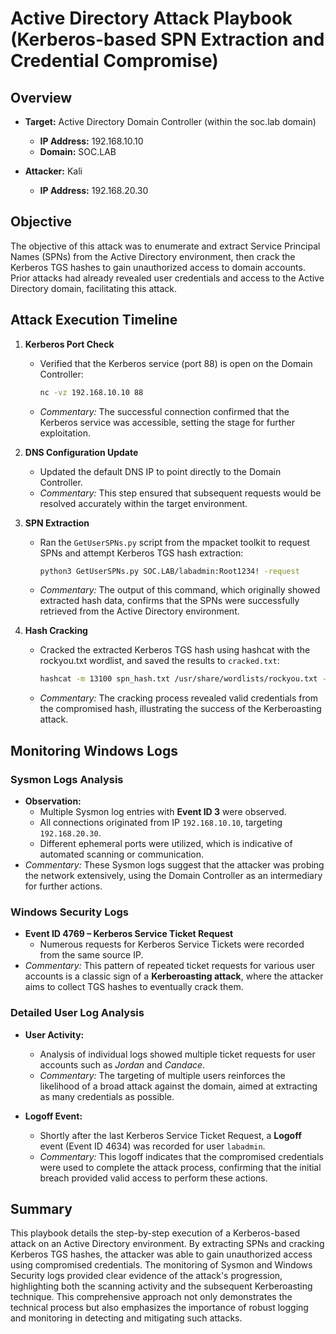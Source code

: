 # Active Directory Attack Playbook (Kerberos-based SPN Extraction and Credential Compromise)

## Overview

- **Target:** Active Directory Domain Controller (within the soc.lab domain)
  - **IP Address:** 192.168.10.10
  - **Domain:** SOC.LAB

- **Attacker:** Kali
  - **IP Address:** 192.168.20.30

## Objective

The objective of this attack was to enumerate and extract Service Principal Names (SPNs) from the Active Directory environment, then crack the Kerberos TGS hashes to gain unauthorized access to domain accounts. Prior attacks had already revealed user credentials and access to the Active Directory domain, facilitating this attack.

## Attack Execution Timeline

1. **Kerberos Port Check**
   - Verified that the Kerberos service (port 88) is open on the Domain Controller:
     ```bash
     nc -vz 192.168.10.10 88
     ```
   - *Commentary:* The successful connection confirmed that the Kerberos service was accessible, setting the stage for further exploitation.

2. **DNS Configuration Update**
   - Updated the default DNS IP to point directly to the Domain Controller.
   - *Commentary:* This step ensured that subsequent requests would be resolved accurately within the target environment.

3. **SPN Extraction**
   - Ran the `GetUserSPNs.py` script from the mpacket toolkit to request SPNs and attempt Kerberos TGS hash extraction:
     ```bash
     python3 GetUserSPNs.py SOC.LAB/labadmin:Root1234! -request
     ```
   - *Commentary:* The output of this command, which originally showed extracted hash data, confirms that the SPNs were successfully retrieved from the Active Directory environment.

4. **Hash Cracking**
   - Cracked the extracted Kerberos TGS hash using hashcat with the rockyou.txt wordlist, and saved the results to `cracked.txt`:
     ```bash
     hashcat -m 13100 spn_hash.txt /usr/share/wordlists/rockyou.txt --force -o cracked.txt
     ```
   - *Commentary:* The cracking process revealed valid credentials from the compromised hash, illustrating the success of the Kerberoasting attack.

## Monitoring Windows Logs

### Sysmon Logs Analysis

- **Observation:**
  - Multiple Sysmon log entries with **Event ID 3** were observed.
  - All connections originated from IP `192.168.10.10`, targeting `192.168.20.30`.
  - Different ephemeral ports were utilized, which is indicative of automated scanning or communication.
- *Commentary:* These Sysmon logs suggest that the attacker was probing the network extensively, using the Domain Controller as an intermediary for further actions.

### Windows Security Logs

- **Event ID 4769 – Kerberos Service Ticket Request**
  - Numerous requests for Kerberos Service Tickets were recorded from the same source IP.
- *Commentary:* This pattern of repeated ticket requests for various user accounts is a classic sign of a **Kerberoasting attack**, where the attacker aims to collect TGS hashes to eventually crack them.

### Detailed User Log Analysis

- **User Activity:**
  - Analysis of individual logs showed multiple ticket requests for user accounts such as *Jordan* and *Candace*.
  - *Commentary:* The targeting of multiple users reinforces the likelihood of a broad attack against the domain, aimed at extracting as many credentials as possible.

- **Logoff Event:**
  - Shortly after the last Kerberos Service Ticket Request, a **Logoff** event (Event ID 4634) was recorded for user `labadmin`.
  - *Commentary:* This logoff indicates that the compromised credentials were used to complete the attack process, confirming that the initial breach provided valid access to perform these actions.

## Summary

This playbook details the step-by-step execution of a Kerberos-based attack on an Active Directory environment. By extracting SPNs and cracking Kerberos TGS hashes, the attacker was able to gain unauthorized access using compromised credentials. The monitoring of Sysmon and Windows Security logs provided clear evidence of the attack's progression, highlighting both the scanning activity and the subsequent Kerberoasting technique. This comprehensive approach not only demonstrates the technical process but also emphasizes the importance of robust logging and monitoring in detecting and mitigating such attacks.
